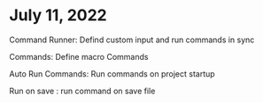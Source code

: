 # July 11, 2022

Command Runner: Defind custom input and run commands in sync

Commands: Define macro Commands

Auto Run Commands: Run commands on project startup

Run on save : run command on save file

